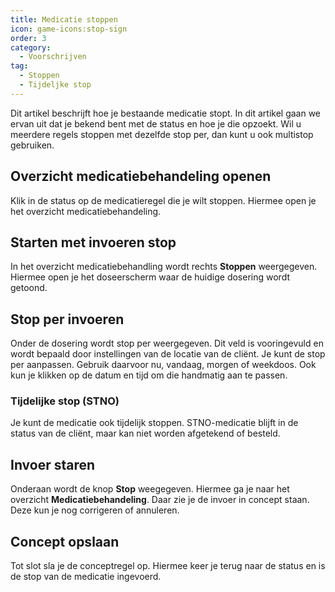 ```yaml
---
title: Medicatie stoppen
icon: game-icons:stop-sign
order: 3
category:
  - Voorschrijven
tag:
  - Stoppen
  - Tijdeljke stop
---
```


Dit artikel beschrijft hoe je bestaande medicatie stopt. In dit artikel gaan we ervan uit dat je bekend bent met de status en hoe je die opzoekt. Wil u meerdere regels stoppen met dezelfde stop per, dan kunt u ook multistop gebruiken.

<!-- more -->

## Overzicht medicatiebehandeling openen

Klik in de status op de medicatieregel die je wilt stoppen. Hiermee open je het overzicht medicatiebehandeling.

## Starten met invoeren stop

In het overzicht medicatiebehandling wordt rechts **Stoppen** weergegeven. Hiermee open je het doseerscherm waar de huidige dosering wordt getoond.

## Stop per invoeren

Onder de dosering wordt stop per weergegeven. Dit veld is vooringevuld en wordt bepaald door instellingen van de locatie van de cliënt. Je kunt de stop per aanpassen. Gebruik daarvoor nu, vandaag, morgen of weekdoos. Ook kun je klikken op de datum en tijd om die handmatig aan te passen.

### Tijdelijke stop (STNO)

Je kunt de medicatie ook tijdelijk stoppen. STNO-medicatie blijft in de status van de cliënt, maar kan niet worden afgetekend of besteld.

## Invoer staren

Onderaan wordt de knop **Stop** weegegeven. Hiermee ga je naar het overzicht **Medicatiebehandeling**. Daar zie je de invoer in concept staan. Deze kun je nog corrigeren of annuleren.

## Concept opslaan

Tot slot sla je de conceptregel op. Hiermee keer je terug naar de status en is de stop van de medicatie ingevoerd.
